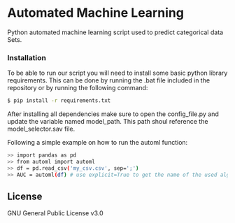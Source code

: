 # Automated Machine Learning
Python automated machine learning script used to predict categorical data Sets.

### Installation
To be able to run our script you will need to install some basic python library requirements.
This can be done by running the .bat file included in the repository or by running the following command:

```sh
$ pip install -r requirements.txt
```

After installing all dependencies make sure to open the config_file.py and update the variable named model_path. This path shoul reference the model_selector.sav file.

Following a simple example on how to run the automl function:

```sh
>> import pandas as pd
>> from automl import automl
>> df = pd.read_csv('my_csv.csv', sep=';')
>> AUC = automl(df) # use explicit=True to get the name of the used algorithm.
```


License
----

GNU General Public License v3.0
